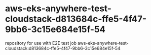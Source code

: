 # aws-eks-anywhere-test-cloudstack-d813684c-ffe5-4f47-9bb6-3c15e684e15f-54
repository for use with E2E test job aws-eks-anywhere-test-cloudstack:d813684c-ffe5-4f47-9bb6-3c15e684e15f-54
